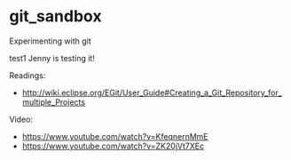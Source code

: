 # git_sandbox
Experimenting with git

test1
Jenny is testing it!

Readings:
 - http://wiki.eclipse.org/EGit/User_Guide#Creating_a_Git_Repository_for_multiple_Projects

Video:
 - https://www.youtube.com/watch?v=KfeqnernMmE
 - https://www.youtube.com/watch?v=ZK20jVt7XEc
